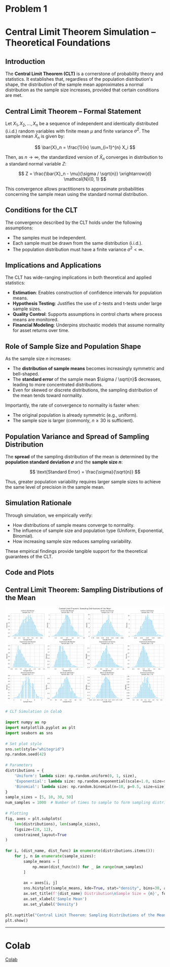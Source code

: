 # Problem 1

# Central Limit Theorem Simulation – Theoretical Foundations

## Introduction

The **Central Limit Theorem (CLT)** is a cornerstone of probability theory and statistics. It establishes that, regardless of the population distribution's shape, the distribution of the sample mean approximates a normal distribution as the sample size increases, provided that certain conditions are met.

## Central Limit Theorem – Formal Statement

Let $X_1, X_2, \dots, X_n$ be a sequence of independent and identically distributed (i.i.d.) random variables with finite mean $\mu$ and finite variance $\sigma^2$. The sample mean $\bar{X}_n$ is given by:

$$
\bar{X}_n = \frac{1}{n} \sum_{i=1}^{n} X_i
$$

Then, as $n \to \infty$, the standardized version of $\bar{X}_n$ converges in distribution to a standard normal variable $Z$:

$$
Z = \frac{\bar{X}_n - \mu}{\sigma / \sqrt{n}} \xrightarrow{d} \mathcal{N}(0, 1)
$$

This convergence allows practitioners to approximate probabilities concerning the sample mean using the standard normal distribution.

## Conditions for the CLT

The convergence described by the CLT holds under the following assumptions:

- The samples must be independent.
- Each sample must be drawn from the same distribution (i.i.d.).
- The population distribution must have a finite variance $\sigma^2 < \infty$.

## Implications and Applications

The CLT has wide-ranging implications in both theoretical and applied statistics:

- **Estimation**: Enables construction of confidence intervals for population means.
- **Hypothesis Testing**: Justifies the use of z-tests and t-tests under large sample sizes.
- **Quality Control**: Supports assumptions in control charts where process means are monitored.
- **Financial Modeling**: Underpins stochastic models that assume normality for asset returns over time.

## Role of Sample Size and Population Shape

As the sample size $n$ increases:

- The **distribution of sample means** becomes increasingly symmetric and bell-shaped.
- The **standard error** of the sample mean $\sigma / \sqrt{n}$ decreases, leading to more concentrated distributions.
- Even for skewed or discrete distributions, the sampling distribution of the mean tends toward normality.

Importantly, the rate of convergence to normality is faster when:

- The original population is already symmetric (e.g., uniform).
- The sample size is larger (commonly, $n \geq 30$ is sufficient).

## Population Variance and Spread of Sampling Distribution

The **spread** of the sampling distribution of the mean is determined by the **population standard deviation $\sigma$** and the **sample size $n$**:

$$
\text{Standard Error} = \frac{\sigma}{\sqrt{n}}
$$

Thus, greater population variability requires larger sample sizes to achieve the same level of precision in the sample mean.

## Simulation Rationale

Through simulation, we empirically verify:

- How distributions of sample means converge to normality.
- The influence of sample size and population type (Uniform, Exponential, Binomial).
- How increasing sample size reduces sampling variability.

These empirical findings provide tangible support for the theoretical guarantees of the CLT.

## Code and Plots

## Central Limit Theorem: Sampling Distributions of the Mean

![alt text](image.png)

```python
# CLT Simulation in Colab

import numpy as np
import matplotlib.pyplot as plt
import seaborn as sns

# Set plot style
sns.set(style="whitegrid")
np.random.seed(42)

# Parameters
distributions = {
    'Uniform': lambda size: np.random.uniform(0, 1, size),
    'Exponential': lambda size: np.random.exponential(scale=1.0, size=size),
    'Binomial': lambda size: np.random.binomial(n=10, p=0.5, size=size),
}
sample_sizes = [5, 10, 30, 50]
num_samples = 1000  # Number of times to sample to form sampling distribution

# Plotting
fig, axes = plt.subplots(
    len(distributions), len(sample_sizes), 
    figsize=(20, 12), 
    constrained_layout=True
)

for i, (dist_name, dist_func) in enumerate(distributions.items()):
    for j, n in enumerate(sample_sizes):
        sample_means = [
            np.mean(dist_func(n)) for _ in range(num_samples)
        ]

        ax = axes[i, j]
        sns.histplot(sample_means, kde=True, stat="density", bins=30, ax=ax, color='skyblue')
        ax.set_title(f'{dist_name} Distribution\nSample Size = {n}', fontsize=12)
        ax.set_xlabel('Sample Mean')
        ax.set_ylabel('Density')

plt.suptitle("Central Limit Theorem: Sampling Distributions of the Mean", fontsize=16)
plt.show()
```

---

# Colab

[Colab](https://colab.research.google.com/drive/1Pl3rwMcWLpNtIH0ayPh-nkp3iLcZFDb4)

